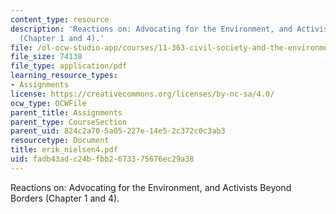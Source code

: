 ```yaml
---
content_type: resource
description: 'Reactions on: Advocating for the Environment, and Activists Beyond Borders
  (Chapter 1 and 4).'
file: /ol-ocw-studio-app/courses/11-363-civil-society-and-the-environment-spring-2005/fadb43adc24bfbb2673375676ec29a38_erik_nielsen4.pdf
file_size: 74138
file_type: application/pdf
learning_resource_types:
- Assignments
license: https://creativecommons.org/licenses/by-nc-sa/4.0/
ocw_type: OCWFile
parent_title: Assignments
parent_type: CourseSection
parent_uid: 824c2a70-5a05-227e-14e5-2c372c0c3ab3
resourcetype: Document
title: erik_nielsen4.pdf
uid: fadb43ad-c24b-fbb2-6733-75676ec29a38
---
```

Reactions on: Advocating for the Environment, and Activists Beyond Borders (Chapter 1 and 4).